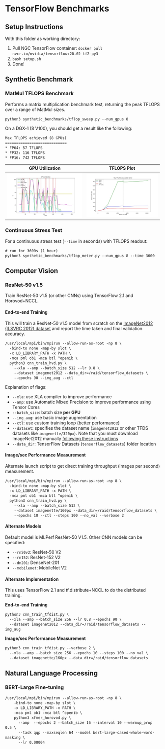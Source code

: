 # TensorFlow Benchmarks

## Setup Instructions

With this folder as working directory:

1. Pull NGC TensorFlow container: `docker pull nvcr.io/nvidia/tensorflow:20.02-tf2-py3`
2. `bash setup.sh`
3. Done!

## Synthetic Benchmark

### MatMul TFLOPS Benchmark

Performs a matrix multiplication benchmark test, returning the peak TFLOPS over a range of MatMul sizes.

```shell
python3 synthetic_benchmarks/tflop_sweep.py --num_gpus 8
```

On a DGX-1 (8 V100), you should get a result like the following:

```
Max TFLOPS achieved (8 GPUs)
============================
* FP64: 57 TFLOPS
* FP32: 116 TFLOPS
* FP16: 742 TFLOPS
```

| GPU Utilization | TFLOPS Plot |
| --------------- | ----------- |
| ![](graphs/burn_8_gpu_util.jpg) | ![](graphs/burn_8_gpu_tflops_plot.jpg) |

### Continuous Stress Test

For a continuous stress test (`--time` in seconds) with TFLOPS readout:

```shell
# run for 3600s (1 hour)
python3 synthetic_benchmarks/tflop_meter.py --num_gpus 8 --time 3600
```

## Computer Vision

### ResNet-50 v1.5

Train ResNet-50 v1.5 (or other CNNs) using TensorFlow 2.1 and Horovod+NCCL. 

#### End-to-end Training

This will train a ResNet-50 v1.5 model from scratch on the [ImageNet2012 (ILSVRC 2012) dataset](http://www.image-net.org/challenges/LSVRC/2012/) and report the time taken and final validation accuracy.

```shell
/usr/local/mpi/bin/mpirun --allow-run-as-root -np 8 \
  -bind-to none -map-by slot \
  -x LD_LIBRARY_PATH -x PATH \
  -mca pml ob1 -mca btl ^openib \
  python3 cnn_train_hvd.py \
    --xla --amp --batch_size 512 --lr 0.8 \
    --dataset imagenet2012 --data_dir=/raid/tensorflow_datasets \
    --epochs 90 --img_aug --ctl
```

Explanation of flags:

* `--xla`: use XLA compiler to improve performance
* `--amp`: use Automatic Mixed Precision to improve performance using Tensor Cores
* `--batch_size`: batch size **per GPU**
* `--img_aug`: use basic image augmentation
* `--ctl`: use custom training loop (better performance)
* `--dataset`: specifies the dataset name (`imagenet2012` or other TFDS datasets like `imagenette/320px`). Note that you must download ImageNet2012 manually [following these instructions](https://www.tensorflow.org/datasets/catalog/imagenet2012)
* `--data_dir`: TensorFlow Datasets (`tensorflow_datasets`) folder location

#### Image/sec Performance Measurement

Alternate launch script to get direct training throughput (images per second) measurement.

```shell
/usr/local/mpi/bin/mpirun --allow-run-as-root -np 8 \
  -bind-to none -map-by slot \
  -x LD_LIBRARY_PATH -x PATH \
  -mca pml ob1 -mca btl ^openib \
  python3 cnn_train_hvd.py \
    --xla --amp --batch_size 512 \
    --dataset imagenette/160px --data_dir=/raid/tensorflow_datasets \
    --epochs 10 --ctl --steps 100 --no_val --verbose 2
```

#### Alternate Models

Default model is MLPerf ResNet-50 V1.5. Other CNN models can be specified:

* `--rn50v2`: ResNet-50 V2
* `--rn152`: ResNet-152 V2
* `--dn201`: DenseNet-201
* `--mobilenet`: MobileNet V2

#### Alternate Implementation

This uses TensorFlow 2.1 and tf.distribute+NCCL to do the distributed training.

**End-to-end Training**

```shell
python3 cnn_train_tfdist.py \
  --xla --amp --batch_size 256 --lr 0.8 --epochs 90 \
  --dataset imagenet2012 --data_dir=/raid/tensorflow_datasets --img_aug
```

**Image/sec Performance Measurement**

```shell
python3 cnn_train_tfdist.py --verbose 2 \
  --xla --amp --batch_size 256 --epochs 10 --steps 100 --no_val \
  --dataset imagenette/160px --data_dir=/raid/tensorflow_datasets
```

## Natural Language Processing

### BERT-Large Fine-tuning

```shell
/usr/local/mpi/bin/mpirun --allow-run-as-root -np 8 \
    -bind-to none -map-by slot \
    -x LD_LIBRARY_PATH -x PATH \
    -mca pml ob1 -mca btl ^openib \
    python3 xfmer_horovod.py \
      --amp  --epochs 2 --batch_size 16 --interval 10 --warmup_prop 0.5 \
      --task qqp --maxseqlen 64 --model bert-large-cased-whole-word-masking \
      --lr 0.00004
```



